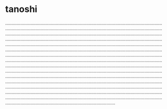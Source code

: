 # tanoshi
...........................................................................................................................................................................................................................................................................................................................................................................................................................................................................................................................................................................................................................................................................................................................................................................................................................................................................................................................................................................................................................................................................................................................................................................................................................................................................................................................................................................................................................................................................................................................................................................................................................................................................................................................................................................................................................................................................................................................................................................................................................